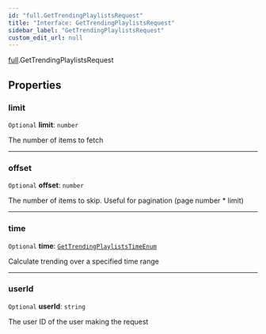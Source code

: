 ```yaml
---
id: "full.GetTrendingPlaylistsRequest"
title: "Interface: GetTrendingPlaylistsRequest"
sidebar_label: "GetTrendingPlaylistsRequest"
custom_edit_url: null
---
```


[full](../namespaces/full.md).GetTrendingPlaylistsRequest

## Properties

### limit

 `Optional` **limit**: `number`

The number of items to fetch

___

### offset

 `Optional` **offset**: `number`

The number of items to skip. Useful for pagination (page number * limit)

___

### time

 `Optional` **time**: [`GetTrendingPlaylistsTimeEnum`](../enums/full.GetTrendingPlaylistsTimeEnum.md)

Calculate trending over a specified time range

___

### userId

 `Optional` **userId**: `string`

The user ID of the user making the request
